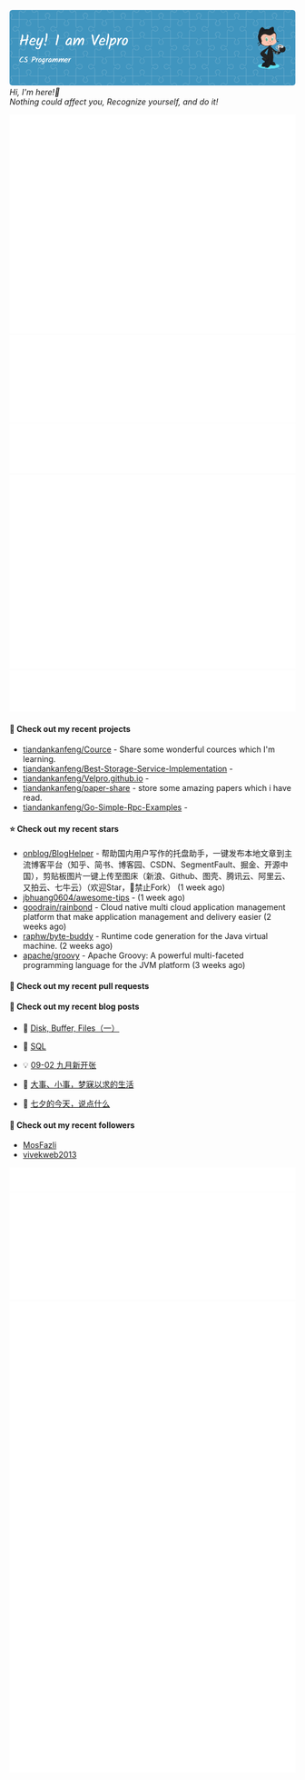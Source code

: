 ![Header](./github-header-image.png)
_Hi, I'm here!👋_
<br>
_Nothing could affect you, Recognize yourself, and do it!_



![Metrics](/github-metrics.svg)
![Metrics](/metrics.plugin.languages.details.svg)
![Metrics](/metrics.plugin.languages.recent.svg)
![Metrics](/metrics.plugin.stars.svg)
![Metrics](/metrics.plugin.topics.svg)
















#### 🌱 Check out my recent projects

- [tiandankanfeng/Cource](https://github.com/tiandankanfeng/Cource) - Share some wonderful cources which I&#39;m learning.
- [tiandankanfeng/Best-Storage-Service-Implementation](https://github.com/tiandankanfeng/Best-Storage-Service-Implementation) - 
- [tiandankanfeng/Velpro.github.io](https://github.com/tiandankanfeng/Velpro.github.io) - 
- [tiandankanfeng/paper-share](https://github.com/tiandankanfeng/paper-share) - store some amazing papers which i have read.
- [tiandankanfeng/Go-Simple-Rpc-Examples](https://github.com/tiandankanfeng/Go-Simple-Rpc-Examples) - 

#### ⭐ Check out my recent stars

- [onblog/BlogHelper](https://github.com/onblog/BlogHelper) - 帮助国内用户写作的托盘助手，一键发布本地文章到主流博客平台（知乎、简书、博客园、CSDN、SegmentFault、掘金、开源中国），剪贴板图片一键上传至图床（新浪、Github、图壳、腾讯云、阿里云、又拍云、七牛云）（欢迎Star，🚫禁止Fork） (1 week ago)
- [jbhuang0604/awesome-tips](https://github.com/jbhuang0604/awesome-tips) -  (1 week ago)
- [goodrain/rainbond](https://github.com/goodrain/rainbond) - Cloud native multi cloud application management platform that make application management and delivery easier (2 weeks ago)
- [raphw/byte-buddy](https://github.com/raphw/byte-buddy) - Runtime code generation for the Java virtual machine. (2 weeks ago)
- [apache/groovy](https://github.com/apache/groovy) - Apache Groovy: A powerful multi-faceted programming language for the JVM platform (3 weeks ago)

#### 🔨 Check out my recent pull requests


#### 📜 Check out my recent blog posts

- 🦒 [Disk, Buffer, Files（一）](https://liangye-xo.xyz/?p=886) 

- 🐲 [SQL](https://liangye-xo.xyz/?p=882) 

- 💡 [09-02 九月新开张](https://liangye-xo.xyz/?p=880) 

- 👺 [大事、小事，梦寐以求的生活](https://liangye-xo.xyz/?p=877) 

- 🚦 [七夕的今天，说点什么](https://liangye-xo.xyz/?p=874) 


#### 👯 Check out my recent followers

- [MosFazli](https://github.com/MosFazli)
- [vivekweb2013](https://github.com/vivekweb2013)

![Metrics](/metrics.plugin.achievements.svg)
![Metrics](/metrics.plugin.anilist.characters.svg)
![Metrics](/metrics.plugin.anilist.svg)
